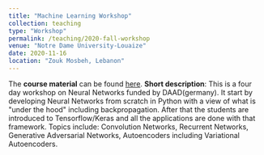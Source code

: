 ```yaml
---
title: "Machine Learning Workshop"
collection: teaching
type: "Workshop"
permalink: /teaching/2020-fall-workshop
venue: "Notre Dame University-Louaize"
date: 2020-11-16
location: "Zouk Mosbeh, Lebanon"
---
```


The **course material** can be found [here](https://hikmatfarhat-ndu.github.io/NN-online).
**Short description**: This is a four day workshop on Neural Networks funded by DAAD(germany).
It start by developing Neural Networks from scratch in Python with a view of what is "under the hood" including backpropagation. After that the students are introduced to Tensorflow/Keras and all the applications are done with that framework. Topics include: Convolution Networks, Recurrent Networks, Generative Adversarial Networks, Autoencoders including Variational Autoencoders.
